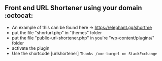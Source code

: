 ## Front end URL Shortener using your domain  :octocat:
- An example of this can be found here -> https://elephant.gg/shortme
- put the file "shorturl.php" in "themes" folder
- put the file "public-url-shortener.php" in you're "wp-content/plugins/" folder
- activate the plugin
- Use the shortcode [urlshortener]
`Thanks /oor-burgel on StackExchange`
